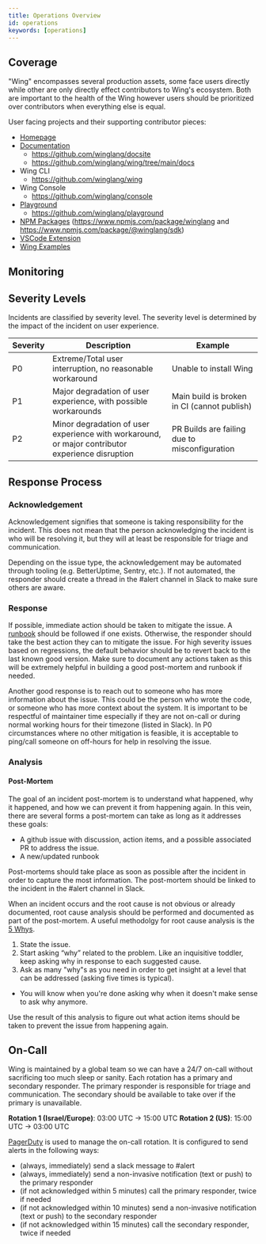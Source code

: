 ```yaml
---
title: Operations Overview
id: operations
keywords: [operations]
---
```


## Coverage

"Wing" encompasses several production assets, some face users directly while other are only directly effect contributors to Wing's ecosystem.
Both are important to the health of the Wing however users should be prioritized over contributors when everything else is equal.

User facing projects and their supporting contributor pieces:

- [Homepage](https://winglang.io)
- [Documentation](https://docs.winglang.io)
  - https://github.com/winglang/docsite
  - https://github.com/winglang/wing/tree/main/docs
- Wing CLI
  - https://github.com/winglang/wing
- Wing Console 
  - https://github.com/winglang/console
- [Playground](https://play.winglang.io)
  - https://github.com/winglang/playground
- [NPM Packages](https://www.npmjs.com/~monabot) (https://www.npmjs.com/package/winglang and https://www.npmjs.com/package/@winglang/sdk)
- [VSCode Extension](https://marketplace.visualstudio.com/items?itemName=Monada.vscode-wing) 
- [Wing Examples](https://github.com/winglang/examples)

## Monitoring



## Severity Levels

Incidents are classified by severity level.
The severity level is determined by the impact of the incident on user experience.

| Severity | Description | Example |
| - | - | - |
| P0 | Extreme/Total user interruption, no reasonable workaround | Unable to install Wing |
| P1 | Major degradation of user experience, with possible workarounds | Main build is broken in CI (cannot publish) |
| P2 | Minor degradation of user experience with workaround, or major contributor experience disruption | PR Builds are failing due to misconfiguration |

## Response Process

### Acknowledgement

Acknowledgement signifies that someone is taking responsibility for the incident.
This does not mean that the person acknowledging the incident is who will be resolving it, but they will at least be responsible for triage and communication.

Depending on the issue type, the acknowledgement may be automated through tooling (e.g. BetterUptime, Sentry, etc.).
If not automated, the responder should create a thread in the #alert channel in Slack to make sure others are aware.

### Response

If possible, immediate action should be taken to mitigate the issue.
A [runbook](./10-runbooks/) should be followed if one exists.
Otherwise, the responder should take the best action they can to mitigate the issue.
For high severity issues based on regressions, the default behavior should be to revert back to the last known good version.
Make sure to document any actions taken as this will be extremely helpful in building a good post-mortem and runbook if needed.

Another good response is to reach out to someone who has more information about the issue.
This could be the person who wrote the code, or someone who has more context about the system.
It is important to be respectful of maintainer time especially if they are not on-call or during normal working hours for their timezone (listed in Slack).
In P0 circumstances where no other mitigation is feasible, it is acceptable to ping/call someone on off-hours for help in resolving the issue.

### Analysis

#### Post-Mortem

The goal of an incident post-mortem is to understand what happened, why it happened, and how we can prevent it from happening again.
In this vein, there are several forms a post-mortem can take as long as it addresses these goals:

- A github issue with discussion, action items, and a possible associated PR to address the issue.
- A new/updated runbook

Post-mortems should take place as soon as possible after the incident in order to capture the most information.
The post-mortem should be linked to the incident in the #alert channel in Slack.

When an incident occurs and the root cause is not obvious or already documented, root cause analysis should be performed and documented as part of the post-mortem.
A useful methodolgy for root cause analysis is the [5 Whys](https://en.wikipedia.org/wiki/5_Whys).
1. State the issue.
2. Start asking “why” related to the problem. Like an inquisitive toddler, keep asking why in response to each suggested cause. 
3. Ask as many "why"s as you need in order to get insight at a level that can be addressed (asking five times is typical). 
 - You will know when you're done asking why when it doesn't make sense to ask why anymore.

Use the result of this analysis to figure out what action items should be taken to prevent the issue from happening again.

## On-Call

Wing is maintained by a global team so we can have a 24/7 on-call without sacrificing too much sleep or sanity.
Each rotation has a primary and secondary responder.
The primary responder is responsible for triage and communication.
The secondary should be available to take over if the primary is unavailable.

**Rotation 1 (Israel/Europe)**: 03:00 UTC -> 15:00 UTC
**Rotation 2 (US)**: 15:00 UTC -> 03:00 UTC

[PagerDuty](https://www.pagerduty.com/) is used to manage the on-call rotation. It is configured to send alerts in the following ways:

- (always, immediately) send a slack message to #alert
- (always, immediately) send a non-invasive notification (text or push) to the primary responder
- (if not acknowledged within 5 minutes) call the primary responder, twice if needed
- (if not acknowledged within 10 minutes) send a non-invasive notification (text or push) to the secondary responder
- (if not acknowledged within 15 minutes) call the secondary responder, twice if needed
